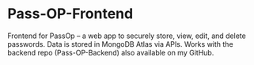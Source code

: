 # Pass-OP-Frontend
Frontend for PassOp – a web app to securely store, view, edit, and delete passwords. Data is stored in MongoDB Atlas via APIs. Works with the backend repo (Pass-OP-Backend) also available on my GitHub.

